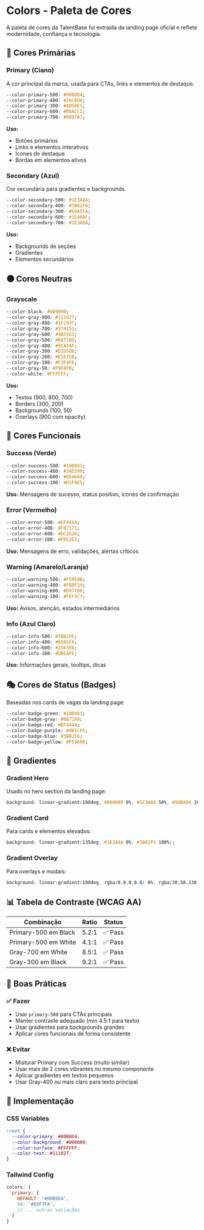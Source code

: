 # Colors - Paleta de Cores

A paleta de cores da TalentBase foi extraída da landing page oficial e reflete modernidade, confiança e tecnologia.

## 🎨 Cores Primárias

### Primary (Ciano)
A cor principal da marca, usada para CTAs, links e elementos de destaque.

```css
--color-primary-500: #00B8D4;
--color-primary-400: #26C6DA;
--color-primary-300: #4DD0E1;
--color-primary-600: #00ACC1;
--color-primary-700: #0097A7;
```

**Uso:**
- Botões primários
- Links e elementos interativos
- Ícones de destaque
- Bordas em elementos ativos

### Secondary (Azul)
Cor secundária para gradientes e backgrounds.

```css
--color-secondary-500: #1E3A8A;
--color-secondary-400: #3B82F6;
--color-secondary-300: #60A5FA;
--color-secondary-600: #1E40AF;
--color-secondary-700: #1E3A8A;
```

**Uso:**
- Backgrounds de seções
- Gradientes
- Elementos secundários

## ⚫ Cores Neutras

### Grayscale
```css
--color-black: #000000;
--color-gray-900: #111827;
--color-gray-800: #1F2937;
--color-gray-700: #374151;
--color-gray-600: #4B5563;
--color-gray-500: #6B7280;
--color-gray-400: #9CA3AF;
--color-gray-300: #D1D5DB;
--color-gray-200: #E5E7EB;
--color-gray-100: #F3F4F6;
--color-gray-50: #F9FAFB;
--color-white: #FFFFFF;
```

**Uso:**
- Textos (900, 800, 700)
- Borders (300, 200)
- Backgrounds (100, 50)
- Overlays (900 com opacity)

## 🌈 Cores Funcionais

### Success (Verde)
```css
--color-success-500: #10B981;
--color-success-400: #34D399;
--color-success-600: #059669;
--color-success-100: #D1FAE5;
```

**Uso:** Mensagens de sucesso, status positivo, ícones de confirmação

### Error (Vermelho)
```css
--color-error-500: #EF4444;
--color-error-400: #F87171;
--color-error-600: #DC2626;
--color-error-100: #FEE2E2;
```

**Uso:** Mensagens de erro, validações, alertas críticos

### Warning (Amarelo/Laranja)
```css
--color-warning-500: #F59E0B;
--color-warning-400: #FBBF24;
--color-warning-600: #D97706;
--color-warning-100: #FEF3C7;
```

**Uso:** Avisos, atenção, estados intermediários

### Info (Azul Claro)
```css
--color-info-500: #3B82F6;
--color-info-400: #60A5FA;
--color-info-600: #2563EB;
--color-info-100: #DBEAFE;
```

**Uso:** Informações gerais, tooltips, dicas

## 🎭 Cores de Status (Badges)

Baseadas nos cards de vagas da landing page:

```css
--color-badge-green: #10B981;
--color-badge-gray: #6B7280;
--color-badge-red: #EF4444;
--color-badge-purple: #8B5CF6;
--color-badge-blue: #3B82F6;
--color-badge-yellow: #F59E0B;
```

## 🌅 Gradientes

### Gradient Hero
Usado no hero section da landing page:
```css
background: linear-gradient(180deg, #000000 0%, #1E3A8A 50%, #00B8D4 100%);
```

### Gradient Card
Para cards e elementos elevados:
```css
background: linear-gradient(135deg, #1E3A8A 0%, #3B82F6 100%);
```

### Gradient Overlay
Para overlays e modais:
```css
background: linear-gradient(180deg, rgba(0,0,0,0.8) 0%, rgba(30,58,138,0.6) 100%);
```

## 📊 Tabela de Contraste (WCAG AA)

| Combinação | Ratio | Status |
|------------|-------|--------|
| Primary-500 em Black | 5.2:1 | ✅ Pass |
| Primary-500 em White | 4.1:1 | ✅ Pass |
| Gray-700 em White | 8.5:1 | ✅ Pass |
| Gray-300 em Black | 9.2:1 | ✅ Pass |

## 🎯 Boas Práticas

### ✅ Fazer
- Usar `primary-500` para CTAs principais
- Manter contraste adequado (min 4.5:1 para texto)
- Usar gradientes para backgrounds grandes
- Aplicar cores funcionais de forma consistente

### ❌ Evitar
- Misturar Primary com Success (muito similar)
- Usar mais de 2 cores vibrantes no mesmo componente
- Aplicar gradientes em textos pequenos
- Usar Gray-400 ou mais claro para texto principal

## 🔧 Implementação

### CSS Variables
```css
:root {
  --color-primary: #00B8D4;
  --color-background: #000000;
  --color-surface: #FFFFFF;
  --color-text: #111827;
}
```

### Tailwind Config
```js
colors: {
  primary: {
    DEFAULT: '#00B8D4',
    50: '#E0F7FA',
    // ... outras variações
  }
}
```
